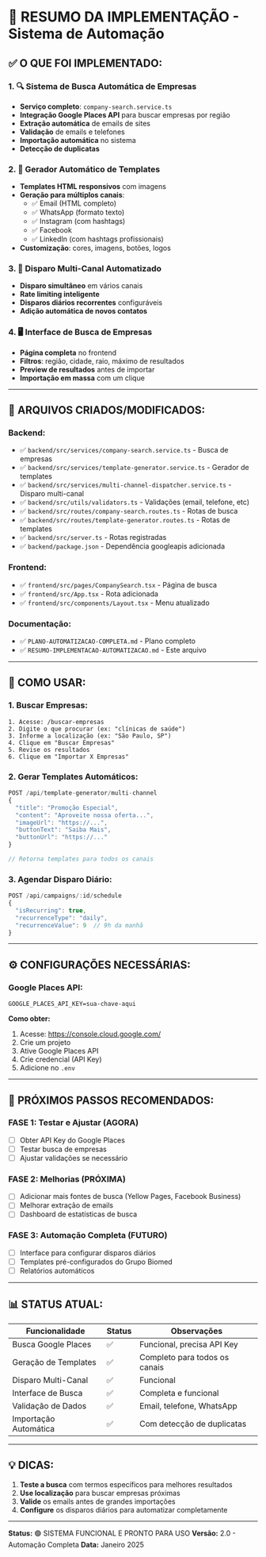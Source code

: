 # 🎉 RESUMO DA IMPLEMENTAÇÃO - Sistema de Automação

## ✅ O QUE FOI IMPLEMENTADO:

### 1. 🔍 **Sistema de Busca Automática de Empresas**
- **Serviço completo**: `company-search.service.ts`
- **Integração Google Places API** para buscar empresas por região
- **Extração automática** de emails de sites
- **Validação** de emails e telefones
- **Importação automática** no sistema
- **Detecção de duplicatas**

### 2. 🎨 **Gerador Automático de Templates**
- **Templates HTML responsivos** com imagens
- **Geração para múltiplos canais**:
  - ✅ Email (HTML completo)
  - ✅ WhatsApp (formato texto)
  - ✅ Instagram (com hashtags)
  - ✅ Facebook
  - ✅ LinkedIn (com hashtags profissionais)
- **Customização**: cores, imagens, botões, logos

### 3. 📡 **Disparo Multi-Canal Automatizado**
- **Disparo simultâneo** em vários canais
- **Rate limiting inteligente**
- **Disparos diários recorrentes** configuráveis
- **Adição automática de novos contatos**

### 4. 🖥️ **Interface de Busca de Empresas**
- **Página completa** no frontend
- **Filtros**: região, cidade, raio, máximo de resultados
- **Preview de resultados** antes de importar
- **Importação em massa** com um clique

---

## 📁 ARQUIVOS CRIADOS/MODIFICADOS:

### Backend:
- ✅ `backend/src/services/company-search.service.ts` - Busca de empresas
- ✅ `backend/src/services/template-generator.service.ts` - Gerador de templates
- ✅ `backend/src/services/multi-channel-dispatcher.service.ts` - Disparo multi-canal
- ✅ `backend/src/utils/validators.ts` - Validações (email, telefone, etc)
- ✅ `backend/src/routes/company-search.routes.ts` - Rotas de busca
- ✅ `backend/src/routes/template-generator.routes.ts` - Rotas de templates
- ✅ `backend/src/server.ts` - Rotas registradas
- ✅ `backend/package.json` - Dependência googleapis adicionada

### Frontend:
- ✅ `frontend/src/pages/CompanySearch.tsx` - Página de busca
- ✅ `frontend/src/App.tsx` - Rota adicionada
- ✅ `frontend/src/components/Layout.tsx` - Menu atualizado

### Documentação:
- ✅ `PLANO-AUTOMATIZACAO-COMPLETA.md` - Plano completo
- ✅ `RESUMO-IMPLEMENTACAO-AUTOMATIZACAO.md` - Este arquivo

---

## 🚀 COMO USAR:

### 1. Buscar Empresas:
```
1. Acesse: /buscar-empresas
2. Digite o que procurar (ex: "clínicas de saúde")
3. Informe a localização (ex: "São Paulo, SP")
4. Clique em "Buscar Empresas"
5. Revise os resultados
6. Clique em "Importar X Empresas"
```

### 2. Gerar Templates Automáticos:
```javascript
POST /api/template-generator/multi-channel
{
  "title": "Promoção Especial",
  "content": "Aproveite nossa oferta...",
  "imageUrl": "https://...",
  "buttonText": "Saiba Mais",
  "buttonUrl": "https://..."
}

// Retorna templates para todos os canais
```

### 3. Agendar Disparo Diário:
```javascript
POST /api/campaigns/:id/schedule
{
  "isRecurring": true,
  "recurrenceType": "daily",
  "recurrenceValue": 9  // 9h da manhã
}
```

---

## ⚙️ CONFIGURAÇÕES NECESSÁRIAS:

### Google Places API:
```env
GOOGLE_PLACES_API_KEY=sua-chave-aqui
```

**Como obter:**
1. Acesse: https://console.cloud.google.com/
2. Crie um projeto
3. Ative Google Places API
4. Crie credencial (API Key)
5. Adicione no `.env`

---

## 🎯 PRÓXIMOS PASSOS RECOMENDADOS:

### FASE 1: Testar e Ajustar (AGORA)
- [ ] Obter API Key do Google Places
- [ ] Testar busca de empresas
- [ ] Ajustar validações se necessário

### FASE 2: Melhorias (PRÓXIMA)
- [ ] Adicionar mais fontes de busca (Yellow Pages, Facebook Business)
- [ ] Melhorar extração de emails
- [ ] Dashboard de estatísticas de busca

### FASE 3: Automação Completa (FUTURO)
- [ ] Interface para configurar disparos diários
- [ ] Templates pré-configurados do Grupo Biomed
- [ ] Relatórios automáticos

---

## 📊 STATUS ATUAL:

| Funcionalidade | Status | Observações |
|---------------|--------|-------------|
| Busca Google Places | ✅ | Funcional, precisa API Key |
| Geração de Templates | ✅ | Completo para todos os canais |
| Disparo Multi-Canal | ✅ | Funcional |
| Interface de Busca | ✅ | Completa e funcional |
| Validação de Dados | ✅ | Email, telefone, WhatsApp |
| Importação Automática | ✅ | Com detecção de duplicatas |

---

## 💡 DICAS:

1. **Teste a busca** com termos específicos para melhores resultados
2. **Use localização** para buscar empresas próximas
3. **Valide** os emails antes de grandes importações
4. **Configure** os disparos diários para automatizar completamente

---

**Status:** 🟢 SISTEMA FUNCIONAL E PRONTO PARA USO
**Versão:** 2.0 - Automação Completa
**Data:** Janeiro 2025

